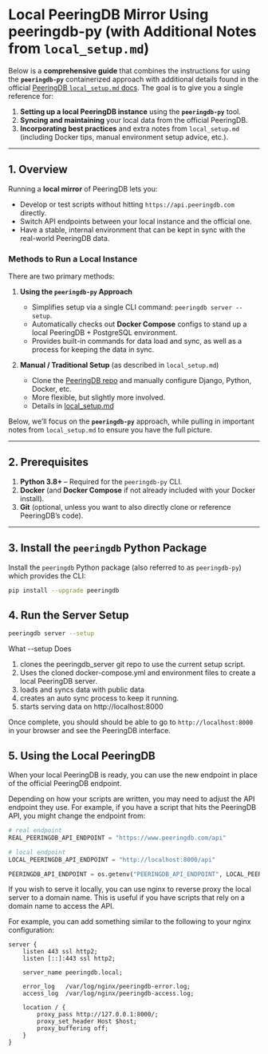 
# Local PeeringDB Mirror Using peeringdb-py (with Additional Notes from `local_setup.md`)

Below is a **comprehensive guide** that combines the instructions for using the **`peeringdb-py`** containerized approach with additional details found in the official [PeeringDB `local_setup.md` docs](https://github.com/peeringdb/peeringdb/blob/master/docs/local_setup.md). The goal is to give you a single reference for:

1. **Setting up a local PeeringDB instance** using the **`peeringdb-py`** tool.
2. **Syncing and maintaining** your local data from the official PeeringDB.
3. **Incorporating best practices** and extra notes from `local_setup.md` (including Docker tips, manual environment setup advice, etc.).

---

## 1. Overview

Running a **local mirror** of PeeringDB lets you:

- Develop or test scripts without hitting `https://api.peeringdb.com` directly.
- Switch API endpoints between your local instance and the official one.
- Have a stable, internal environment that can be kept in sync with the real-world PeeringDB data.

### Methods to Run a Local Instance

There are two primary methods:

1. **Using the `peeringdb-py` Approach**
   - Simplifies setup via a single CLI command: `peeringdb server --setup`.
   - Automatically checks out **Docker Compose** configs to stand up a local PeeringDB + PostgreSQL environment.
   - Provides built-in commands for data load and sync, as well as a process for keeping the data in sync.

2. **Manual / Traditional Setup** (as described in `local_setup.md`)
   - Clone the [PeeringDB repo](https://github.com/peeringdb/peeringdb) and manually configure Django, Python, Docker, etc.
   - More flexible, but slightly more involved.
   - Details in [local_setup.md](https://github.com/peeringdb/peeringdb/blob/master/docs/local_setup.md)

Below, we’ll focus on the **`peeringdb-py`** approach, while pulling in important notes from `local_setup.md` to ensure you have the full picture.

---

## 2. Prerequisites

1. **Python 3.8+** – Required for the `peeringdb-py` CLI.
2. **Docker** (and **Docker Compose** if not already included with your Docker install).
3. **Git** (optional, unless you want to also directly clone or reference PeeringDB’s code).

---

## 3. Install the `peeringdb` Python Package

Install the `peeringdb` Python package (also referred to as `peeringdb-py`) which provides the CLI:

```bash
pip install --upgrade peeringdb
```

## 4. Run the Server Setup

```sh
peeringdb server --setup
```

What --setup Does

1. clones the peeringdb_server git repo to use the current setup script.
2. Uses the cloned docker-compose.yml and environment files to create a local PeeringDB server.
3. loads and syncs data with public data
4. creates an auto sync process to keep it running.
5. starts serving data on http://localhost:8000

Once complete, you should should be able to go to `http://localhost:8000` in your browser and see the PeeringDB interface.


## 5. Using the Local PeeringDB

When your local PeeringDB is ready, you can use the new endpoint in place of the official PeeringDB endpoint.

Depending on how your scripts are written, you may need to adjust the API endpoint they use. For example, if you have a script that hits the PeeringDB API, you might change the endpoint from:

```python
# real endpoint
REAL_PEERINGDB_API_ENDPOINT = "https://www.peeringdb.com/api"

# local endpoint
LOCAL_PEERINGDB_API_ENDPOINT = "http://localhost:8000/api"

PEERINGDB_API_ENDPOINT = os.getenv("PEERINGDB_API_ENDPOINT", LOCAL_PEERINGDB_API_ENDPOINT)
```

If you wish to serve it locally, you can use nginx to reverse proxy the local server to a domain name. This is useful if you have scripts that rely on a domain name to access the API.

For example, you can add something similar to the following to your nginx configuration:

```nginx
server {
    listen 443 ssl http2;
    listen [::]:443 ssl http2;

    server_name peeringdb.local;

    error_log   /var/log/nginx/peeringdb-error.log;
    access_log  /var/log/nginx/peeringdb-access.log;

    location / {
        proxy_pass http://127.0.0.1:8000/;
        proxy_set_header Host $host;
        proxy_buffering off;
    }
}
```




